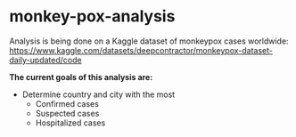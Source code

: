 # monkey-pox-analysis

Analysis is being done on a Kaggle dataset of monkeypox cases worldwide: https://www.kaggle.com/datasets/deepcontractor/monkeypox-dataset-daily-updated/code

**The current goals of this analysis are:**
- Determine country and city with the most
  - Confirmed cases
  - Suspected cases
  - Hospitalized cases
